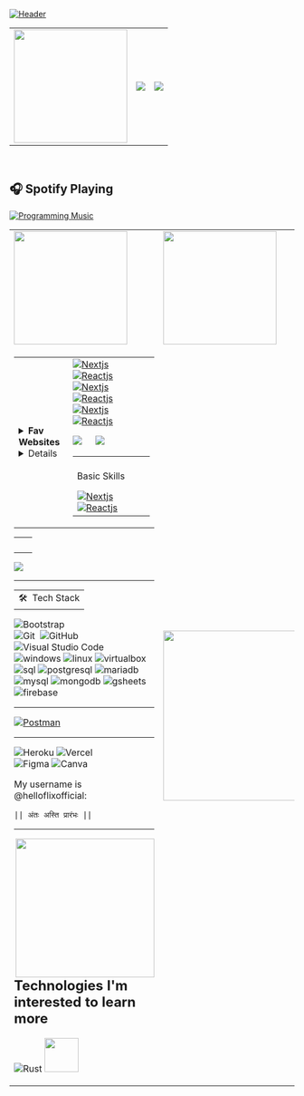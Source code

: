 
 
[![Header](https://utfs.io/f/e9e18976-cf1e-4b55-971a-3a633c395c44-bme1yl.jpg?raw=true "Header")](https://github.com/AntonioErdeljac)


<a href="https://github.com/helloflixofficial">
<table>
  <td>
      <img height="200em" src="https://github-readme-stats.vercel.app/api/top-langs/?username=helloflixofficial&hide_border=true&langs_count=12&layout=compact&theme=transparent" />
  </td>
    <td>
     <a href="https://github.com/helloflixofficial">
    <img src="http://github-profile-summary-cards.vercel.app/api/cards/stats?username=helloflixofficial&theme=transparent" />
  </a>
    </td>
    <td>
       <a href="https://github.com/helloflixofficial">
    <img src="https://github-readme-streak-stats.herokuapp.com/?user=helloflixofficial&hide_border=true&card_width=338&theme=transparent" />
  </a>
    </td>
  </tr>
</table>
</a>


<table>
   <td><a><img align="center" width="200" src="https://www.freeiconspng.com/uploads/mountain-png-32.png"/></a></td>
  <td><a><img align="center" width="200" src="https://www.freeiconspng.com/uploads/mountain-png-32.png"/></a></td>
  </tr>
<tr>
    <td>
      <table>
  <p align="center">
<a href="https://github.com/helloflixofficial">
   <td>
<details>
    <summary> <b>Fav Websites</b></summary><br/>
          
<!-- BLOG-POST-LIST:START -->

- [![Header](https://img.shields.io/badge/-GitHub-05122A?style=flat&logo=github?raw=true "Header")](https://github.com/AntonioErdeljac)
- [Maintenance Your Windows Machine Like a Pro](https://blog.warengonzaga.com/maintenance-your-windows-machine-like-a-pro)
- [7 Awesome: Free Websites to Learn Web3](https://blog.warengonzaga.com/7-awesome-free-websites-to-learn-web3)
- [7 Awesome: Web Animation Libraries and Frameworks](https://blog.warengonzaga.com/7-awesome-web-animation-libraries-and-frameworks)
- [Organize Your Starred GitHub Repositories Like a Pro](https://blog.warengonzaga.com/organize-your-starred-github-repositories-like-a-pro)
<!-- BLOG-POST-LIST:END -->
</details>

<details>
<p align="center">
  <a href="https://github.com/helloflixofficial">
    <img src="http://github-profile-summary-cards.vercel.app/api/cards/profile-details?username=helloflixofficial&theme=transparent" />
  </a>
  <a href="https://github.com/FujiwaraChoki">
    <img src="https://github-readme-streak-stats.herokuapp.com/?user=helloflixofficial&hide_border=true&card_width=338&theme=transparent" />
  </a>
  <a href="https://github.com/helloflixofficial">
    <img src="http://github-profile-summary-cards.vercel.app/api/cards/stats?username=helloflixofficial&theme=transparent" />
  </a>
</p>
<table><tr><td valign="top" width="33%">
    </td>
   </table>
    </td>
     <td>
      <table>
          <td>
      <tr>
  <a href="#"><img align="top" alt="Nextjs" src="https://img.shields.io/badge/Next.js-05122A?style=flat&logo=next.js"></a>
  &emsp;
   <a href="#"><img alt="Reactjs" src="https://img.shields.io/badge/-React-05122A?style=flat&logo=react"></a>
  &emsp;
  </td> 
  <tr>

  <tr>
  <a href="#"><img align="top" alt="Nextjs" src="https://img.shields.io/badge/-Python-05122A?style=flat&logo=python"></a>
  &emsp;
   <a href="#"><img alt="Reactjs" src="https://img.shields.io/badge/-JavaScript-05122A?style=flat&logo=javascript"></a>
  &emsp;
  </td> 
  <tr>
        <tr>
  <a href="#"><img align="top" alt="Nextjs" src="https://img.shields.io/badge/-C++-05122A?style=flat&logo=C%2B%2B&logoColor=00599C"></a>
  &emsp;
   <a href="#"><img alt="Reactjs" src="https://img.shields.io/badge/-Node.js-05122A?style=flat&logo=node.js"></a>
  &emsp;      
  </td> 

  
 

<td>
 <p>Basic Skills</p>
  <a href="#"><img align="top" alt="Nextjs" src="https://img.shields.io/badge/-HTML-05122A?style=flat&logo=HTML5"></a>
  &emsp;
   <a href="#"><img alt="Reactjs" src="https://img.shields.io/badge/-CSS-05122A?style=flat&logo=CSS3&logoColor=1572B6"></a>
  &emsp;         
</td>


  <a href="#"><img align="top" src="https://img.shields.io/badge/TailwindCSS-05122A?style=flat&logo=TailwindCSS"></a>
  &emsp;
   <a href="#"><img src="https://img.shields.io/badge/-Bootstrap-05122A?style=flat&logo=bootstrap&logoColor=563D7C"></a>
  &emsp;

  </td> 
</table>
  </tr>
</a>
</p>


<table>
  <tr>
    <td>
  <!--    <a href="#"><img src=""></a> -->
   &emsp;
    </td>
  </tr>
</table>





![](https://komarev.com/ghpvc/?username=helloflixofficial&color=00a0a0&style=plastic)

<hr>


<table style="cols">
    <tr>
        <td>
🛠 &nbsp;Tech Stack
        </td>
        </tr>
</table>


![Bootstrap](https://img.shields.io/badge/-Bootstrap-05122A?style=flat&logo=bootstrap&logoColor=563D7C)\
![Git](https://img.shields.io/badge/-Git-05122A?style=flat&logo=git)&nbsp;
![GitHub](https://img.shields.io/badge/-GitHub-05122A?style=flat&logo=github)&nbsp;
![Visual Studio Code](https://img.shields.io/badge/-Visual%20Studio%20Code-05122A?style=flat&logo=visual-studio-code&logoColor=007ACC)&nbsp;
![windows](https://img.shields.io/badge/Windows-0078D6?style=flat&logo=windows&logoColor=white)
![linux](https://img.shields.io/badge/Linux-ccc?style=flat&logo=linux&logoColor=black)
![virtualbox](https://img.shields.io/badge/VirtualBox-183A61?style=flat&logo=virtualbox&logoColor=white)
![sql](https://img.shields.io/badge/SQL-CC2927?style=flat&logo=microsoft-sql-server&logoColor=white)
![postgresql](https://img.shields.io/badge/PostgreSQL-336791?style=flat&logo=PostgreSQL&logoColor=white)
![mariadb](https://img.shields.io/badge/MariaDB-003545?style=flat&logo=MariaDB&logoColor=white)
![mysql](https://img.shields.io/badge/MySQL-4479A1?style=flat&logo=MySQL&logoColor=white)
![mongodb](https://img.shields.io/badge/MongoDB-47A248?style=flat&logo=MongoDB&logoColor=white)
![gsheets](https://img.shields.io/badge/Google-sheets-47A248?style=flat&logo=google-sheets&logoColor=white)
![firebase](https://img.shields.io/badge/Firebase-FFCA28?style=flat&logo=firebase&logoColor=black)

<hr>



<a href="#"><img alt="Postman" src="https://img.shields.io/badge/Postman-FF6C37?style=flat&logo=postman&logoColor=white"></a>
   &emsp;



<hr>


![Heroku](https://img.shields.io/badge/Heroku-430098?style=for-the-badge&logo=heroku&logoColor=white)
![Vercel](https://img.shields.io/badge/Vercel-000000?style=for-the-badge&logo=vercel&logoColor=white)\
![Figma](https://img.shields.io/badge/Figma-F24E1E?style=for-the-badge&logo=figma&logoColor=white)
![Canva](https://img.shields.io/badge/Canva-%2300C4CC.svg?&style=for-the-badge&logo=Canva&logoColor=white)





My username is @helloflixofficial:
```
|| अंतः अस्ति प्रारंभः ||‌‎
```
---

 <img align="right" width="245" src="https://tse2.mm.bing.net/th?id=OIP.1_hXtG4jSft7V2RcCKOl8wHaLv&pid=Api&P=0&h=180"/>



## Technologies I'm interested to learn more 
  ![Rust](https://img.shields.io/badge/-Rust-333333?style=flat&logo=rust)
  <img src="https://raw.githubusercontent.com/numpy/numpy/main/branding/logo/primary/numpylogo.svg" width="60">


  <td><a><img align="center" width="300" src="https://www.pngmart.com/files/12/Golden-Line-PNG-Photo.png"/></a></td>

<Br>


## 🎧 Spotify Playing
[![Programming Music](https://img.shields.io/badge/Programming%20Music-%231DB954.svg?&style=flat-square&logo=spotify&logoColor=white)](https://open.spotify.com/playlist/1FWq5Cu05LmtSHgFEXRnZO?si=FozGJF9nRXq2wTv_JpN2wQ)


  
